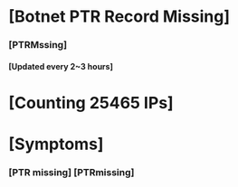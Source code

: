# [Botnet PTR Record Missing]
### [PTRMssing]
#### [Updated every 2~3 hours]

# [Counting 25465 IPs]

# [Symptoms] 
###   [PTR missing] [PTRmissing]
